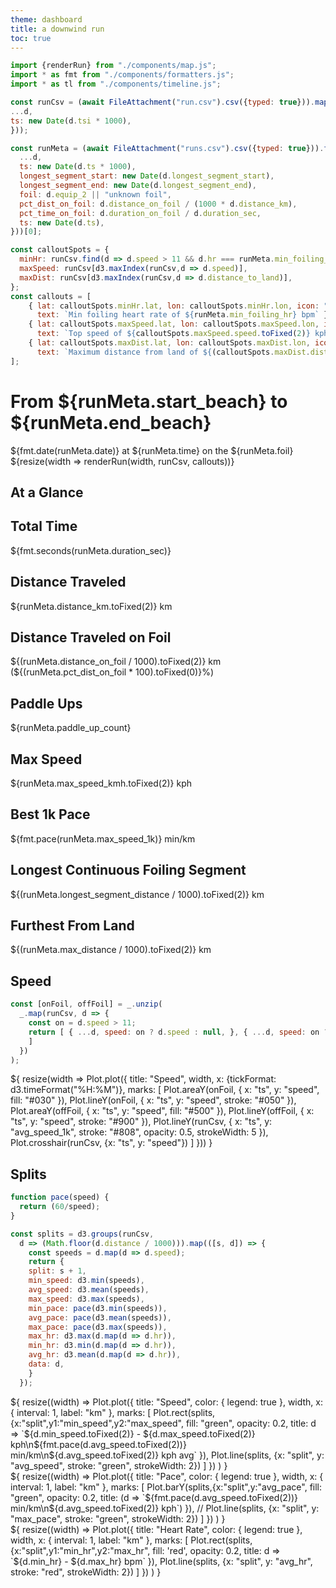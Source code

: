 ```yaml
---
theme: dashboard
title: a downwind run
toc: true
---
```


```js
import {renderRun} from "./components/map.js";
import * as fmt from "./components/formatters.js";
import * as tl from "./components/timeline.js";

const runCsv = (await FileAttachment("run.csv").csv({typed: true})).map(d => ({
...d,
ts: new Date(d.tsi * 1000),
}));

const runMeta = (await FileAttachment("runs.csv").csv({typed: true})).filter(d => d.id === runCsv[0].dwid).map(d => ({
  ...d,
  ts: new Date(d.ts * 1000),
  longest_segment_start: new Date(d.longest_segment_start),
  longest_segment_end: new Date(d.longest_segment_end),
  foil: d.equip_2 || "unknown foil",
  pct_dist_on_foil: d.distance_on_foil / (1000 * d.distance_km),
  pct_time_on_foil: d.duration_on_foil / d.duration_sec,
  ts: new Date(d.ts),
}))[0];

const calloutSpots = {
  minHr: runCsv.find(d => d.speed > 11 && d.hr === runMeta.min_foiling_hr),
  maxSpeed: runCsv[d3.maxIndex(runCsv,d => d.speed)],
  maxDist: runCsv[d3.maxIndex(runCsv,d => d.distance_to_land)],
};
const callouts = [
    { lat: calloutSpots.minHr.lat, lon: calloutSpots.minHr.lon, icon: "🫀",
      text: `Min foiling heart rate of ${runMeta.min_foiling_hr} bpm` },
    { lat: calloutSpots.maxSpeed.lat, lon: calloutSpots.maxSpeed.lon, icon: "🚀",
      text: `Top speed of ${calloutSpots.maxSpeed.speed.toFixed(2)} kph` },
    { lat: calloutSpots.maxDist.lat, lon: calloutSpots.maxDist.lon, icon: "🗺️",
      text: `Maximum distance from land of ${(calloutSpots.maxDist.distance_to_land/1000).toFixed(2)} km` },
];
```

# From ${runMeta.start_beach} to ${runMeta.end_beach}

<div>
    ${fmt.date(runMeta.date)} at ${runMeta.time}
    on the ${runMeta.foil}
</div>

<div class="card">${resize(width => renderRun(width, runCsv, callouts))}</div>

## At a Glance

<div class="grid grid-cols-4">
  <div class="card">
    <h2>Total Time</h2>
    <span class="big">${fmt.seconds(runMeta.duration_sec)}</span>
  </div>
  <div class="card">
    <h2>Distance Traveled</h2>
    <span class="big">${runMeta.distance_km.toFixed(2)} km</span>
  </div>
  <div class="card">
    <h2>Distance Traveled on Foil</h2>
    <span class="big">${(runMeta.distance_on_foil / 1000).toFixed(2)} km
        (${(runMeta.pct_dist_on_foil * 100).toFixed(0)}%)</span>
  </div>
  <div class="card">
    <h2>Paddle Ups</h2>
    <span class="big">${runMeta.paddle_up_count}</span>
  </div>

  <div class="card">
    <h2>Max Speed</h2>
    <span class="big">${runMeta.max_speed_kmh.toFixed(2)} kph</span>
  </div>
  <div class="card">
    <h2>Best 1k Pace</h2>
    <span class="big">${fmt.pace(runMeta.max_speed_1k)} min/km</span>
  </div>
  <div class="card">
    <h2>Longest Continuous Foiling Segment</h2>
    <span class="big">${(runMeta.longest_segment_distance / 1000).toFixed(2)} km</span>
  </div>
  <div class="card">
    <h2>Furthest From Land</h2>
    <span class="big">${(runMeta.max_distance / 1000).toFixed(2)} km</span>
  </div>
</div>

## Speed

```js
const [onFoil, offFoil] = _.unzip(
  _.map(runCsv, d => {
    const on = d.speed > 11;
    return [ { ...d, speed: on ? d.speed : null, }, { ...d, speed: on ? null : d.speed }
    ]
  })
);
```

<div class="card">${
    resize(width => Plot.plot({
        title: "Speed",
        width, x: {tickFormat: d3.timeFormat("%H:%M")},
        marks: [
            Plot.areaY(onFoil, { x: "ts", y: "speed", fill: "#030" }),
            Plot.lineY(onFoil, { x: "ts", y: "speed", stroke: "#050" }),
            Plot.areaY(offFoil, { x: "ts", y: "speed", fill: "#500" }),
            Plot.lineY(offFoil, { x: "ts", y: "speed", stroke: "#900" }),
            Plot.lineY(runCsv, { x: "ts", y: "avg_speed_1k", stroke: "#808",
                                 opacity: 0.5, strokeWidth: 5 }),
            Plot.crosshair(runCsv, {x: "ts", y: "speed"})
        ]
    }))
}</div>

## Splits

```js
function pace(speed) {
  return (60/speed);
}

const splits = d3.groups(runCsv,
  d => (Math.floor(d.distance / 1000))).map(([s, d]) => {
    const speeds = d.map(d => d.speed);
    return {
    split: s + 1,
    min_speed: d3.min(speeds),
    avg_speed: d3.mean(speeds),
    max_speed: d3.max(speeds),
    min_pace: pace(d3.min(speeds)),
    avg_pace: pace(d3.mean(speeds)),
    max_pace: pace(d3.max(speeds)),
    max_hr: d3.max(d.map(d => d.hr)),
    min_hr: d3.min(d.map(d => d.hr)),
    avg_hr: d3.mean(d.map(d => d.hr)),
    data: d,
    }
  });
```

<div class="card">${
  resize((width) => Plot.plot({
      title: "Speed",
      color: { legend: true },
      width, x: { interval: 1, label: "km" },
      marks: [
        Plot.rect(splits,{x:"split",y1:"min_speed",y2:"max_speed", fill: "green", opacity: 0.2,
          title: d => `${d.min_speed.toFixed(2)} - ${d.max_speed.toFixed(2)} kph\n${fmt.pace(d.avg_speed.toFixed(2))} min/km\n${d.avg_speed.toFixed(2)} kph avg`
        }),
        Plot.line(splits, {x: "split", y: "avg_speed", stroke: "green", strokeWidth: 2})
      ]
    })
    )
}</div>

<div class="card">${
  resize((width) => Plot.plot({
      title: "Pace",
      color: { legend: true },
      width, x: { interval: 1, label: "km" },
      marks: [
        Plot.barY(splits,{x:"split",y:"avg_pace", fill: "green", opacity: 0.2,
          title: (d => `${fmt.pace(d.avg_speed.toFixed(2))} min/km\n${d.avg_speed.toFixed(2)} kph`) }),
        // Plot.line(splits, {x: "split", y: "max_pace", stroke: "green", strokeWidth: 2})
      ]
    })
    )
}</div>

<div class="card">${
  resize((width) => Plot.plot({
      title: "Heart Rate",
      color: { legend: true },
      width, x: { interval: 1, label: "km" },
      marks: [
        Plot.rect(splits,{x:"split",y1:"min_hr",y2:"max_hr", fill: 'red', opacity: 0.2,
          title: d => `${d.min_hr} - ${d.max_hr} bpm`
        }),
        Plot.line(splits, {x: "split", y: "avg_hr", stroke: "red", strokeWidth: 2})
      ]
    })
    )
}</div>
